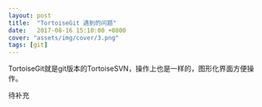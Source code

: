 ```yaml
---
layout: post
title:  "TortoiseGit 遇到的问题"
date:   2017-08-16 15:10:00 +0800
cover: "assets/img/cover/3.png"
tags: [git]
---
```

TortoiseGit就是git版本的TortoiseSVN，操作上也是一样的，图形化界面方便操作。

待补充